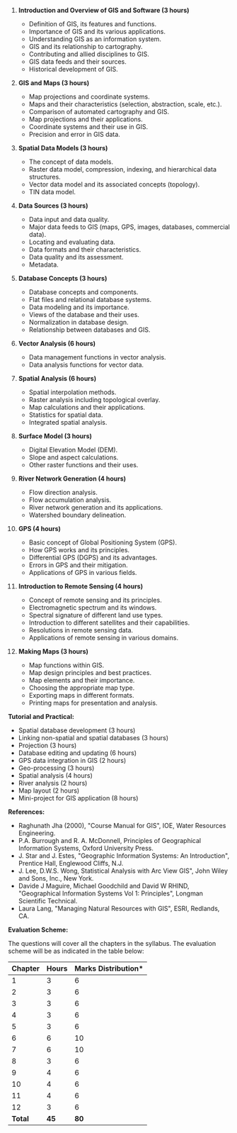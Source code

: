 1. **Introduction and Overview of GIS and Software (3 hours)** 
    - Definition of GIS, its features and functions.
    - Importance of GIS and its various applications.
    - Understanding GIS as an information system.
    - GIS and its relationship to cartography.
    - Contributing and allied disciplines to GIS.
    - GIS data feeds and their sources.
    - Historical development of GIS.

2. **GIS and Maps (3 hours)**
    - Map projections and coordinate systems.
    - Maps and their characteristics (selection, abstraction, scale, etc.).
    - Comparison of automated cartography and GIS.
    - Map projections and their applications.
    - Coordinate systems and their use in GIS.
    - Precision and error in GIS data.

3. **Spatial Data Models (3 hours)**
    - The concept of data models.
    - Raster data model, compression, indexing, and hierarchical data structures.
    - Vector data model and its associated concepts (topology).
    - TIN data model.

4. **Data Sources (3 hours)**
    - Data input and data quality.
    - Major data feeds to GIS (maps, GPS, images, databases, commercial data).
    - Locating and evaluating data.
    - Data formats and their characteristics.
    - Data quality and its assessment.
    - Metadata.

5. **Database Concepts (3 hours)**
    - Database concepts and components.
    - Flat files and relational database systems.
    - Data modeling and its importance.
    - Views of the database and their uses.
    - Normalization in database design.
    - Relationship between databases and GIS.

6. **Vector Analysis (6 hours)**
    - Data management functions in vector analysis.
    - Data analysis functions for vector data.

7. **Spatial Analysis (6 hours)**
    - Spatial interpolation methods.
    - Raster analysis including topological overlay.
    - Map calculations and their applications.
    - Statistics for spatial data.
    - Integrated spatial analysis.

8. **Surface Model (3 hours)**
    - Digital Elevation Model (DEM).
    - Slope and aspect calculations.
    - Other raster functions and their uses.

9. **River Network Generation (4 hours)**
    - Flow direction analysis.
    - Flow accumulation analysis.
    - River network generation and its applications.
    - Watershed boundary delineation.

10. **GPS (4 hours)**
    - Basic concept of Global Positioning System (GPS).
    - How GPS works and its principles.
    - Differential GPS (DGPS) and its advantages.
    - Errors in GPS and their mitigation.
    - Applications of GPS in various fields.

11. **Introduction to Remote Sensing (4 hours)**
    - Concept of remote sensing and its principles.
    - Electromagnetic spectrum and its windows.
    - Spectral signature of different land use types.
    - Introduction to different satellites and their capabilities.
    - Resolutions in remote sensing data.
    - Applications of remote sensing in various domains.

12. **Making Maps (3 hours)**
    - Map functions within GIS.
    - Map design principles and best practices.
    - Map elements and their importance.
    - Choosing the appropriate map type.
    - Exporting maps in different formats.
    - Printing maps for presentation and analysis.

**Tutorial and Practical:**

- Spatial database development (3 hours)
- Linking non-spatial and spatial databases (3 hours)
- Projection (3 hours)
- Database editing and updating (6 hours)
- GPS data integration in GIS (2 hours)
- Geo-processing (3 hours)
- Spatial analysis (4 hours)
- River analysis (2 hours)
- Map layout (2 hours)
- Mini-project for GIS application (8 hours)

**References:**

- Raghunath Jha (2000), "Course Manual for GIS", IOE, Water Resources Engineering.
- P.A. Burrough and R. A. McDonnell, Principles of Geographical Information Systems, Oxford University Press.
- J. Star and J. Estes, "Geographic Information Systems: An Introduction", Prentice Hall, Englewood Cliffs, N.J.
- J. Lee, D.W.S. Wong, Statistical Analysis with Arc View GIS", John Wiley and Sons, Inc., New York.
- Davide J Maguire, Michael Goodchild and David W RHIND, "Geographical Information Systems Vol 1: Principles", Longman Scientific Technical.
- Laura Lang, "Managing Natural Resources with GIS", ESRI, Redlands, CA.

**Evaluation Scheme:**

The questions will cover all the chapters in the syllabus. The evaluation scheme will be as indicated in the table below:

| Chapter   | Hours  | Marks Distribution* |
| --------- | ------ | ------------------- |
| 1         | 3      | 6                   |
| 2         | 3      | 6                   |
| 3         | 3      | 6                   |
| 4         | 3      | 6                   |
| 5         | 3      | 6                   |
| 6         | 6      | 10                  |
| 7         | 6      | 10                  |
| 8         | 3      | 6                   |
| 9         | 4      | 6                   |
| 10        | 4      | 6                   |
| 11        | 4      | 6                   |
| 12        | 3      | 6                   |
| **Total** | **45** | **80**              |

